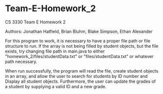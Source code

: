 # Team-E-Homework_2
CS 3330 Team E Homework 2 

Authors: Jonathan Hatfield, Brian Bluhm, Blake Simpson, Ethan Alexander

For this program to work, it is necessary to have a proper file path or file structure to run. If the array is not being filled by student objects, but the file exists, try changing file path in main.java to either "homework_2/files/studentData.txt" or "files/studentData.txt" or whatever path necessary. 

When run successfully, the program will read the file, create student objects in an array, and allow the user to search for students by ID number and Display all student objects. Furthermore, the user can update the grades of a student by supplying a valid ID and a new grade. 
